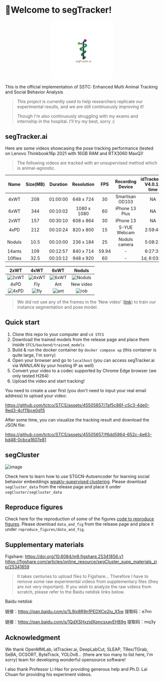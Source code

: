 # 👋Welcome to segTracker!


<p align="center">
<img src="./demo/logo.svg" style="width:40%" alt="logo">
</p>

This is the official implementation of SSTC: Enhanced Multi Animal Tracking and Social Behavior Analysis

 
> This project is currently used to help researchers replicate our experimental results, and we are still continuously improving it!
>
> Though I'm also continuously struggling with my exams and internship in the hospital. I'll try my best, sorry :(

## segTracker.ai

Here are some videos showcasing the pose tracking performance (tested on Lenovo Thinkbook16p 2021 with 16GB RAM and RTX3060 MaxQ)! 

> The following videos are tracked with an unsupervised method which is animal-agnostic.

|  Name   | Size(MB) | Duration | Resolution  |  FPS  | Recording Device | idTracker.ai V4.0.12 time | segTracker.ai time | Bilibili                                                     |
| :-----: | :------: | :------: | :---------: | :---: | :--------------: | :-----------------------: | :----------------: | ------------------------------------------------------------ |
|  4xWT   |   208    | 01:00:00 |  648 x 724  |  30   | Smartisan OD103  |            NA             |      3:27:08       | [link](https://www.bilibili.com/video/BV1QC4y1U72X/?share_source=copy_web&vd_source=ad3d39ad107403a8c972cdb9c2a407d5) |
|  6xWT   |   344    | 00:10:02 | 1080 x 1080 |  60   |  iPhone 13 Plus  |            NA             |      3:03:07       | [link](https://www.bilibili.com/video/BV1Dw411T7R3/?share_source=copy_web&vd_source=ad3d39ad107403a8c972cdb9c2a407d5) |
|  2xWT   |   157    | 00:30:10 |  608 x 864  |  30   |    iPhone 13     |            NA             |      0:51:42       | [link](https://www.bilibili.com/video/BV1BG411Q7uh/?share_source=copy_web&vd_source=ad3d39ad107403a8c972cdb9c2a407d5) |
|  4xPD   |   212    | 00:10:24 |  820 x 800  |  15   |   S-YUE Webcam   |          2:59:45          |      0:38:40       | [link](https://www.bilibili.com/video/BV1mQ4y187dq/?share_source=copy_web&vd_source=ad3d39ad107403a8c972cdb9c2a407d5) |
| Noduls  |   10.5   | 00:10:00 |  236 x 184  |  25   |  Noduls camera   |          5:08:22          |      0:53:57       | [link](https://www.bilibili.com/video/BV1qN411g7a7/?share_source=copy_web&vd_source=ad3d39ad107403a8c972cdb9c2a407d5) |
| 14ants  |   109    | 00:12:57 |  840 x 714  | 59.94 |        -         |          6:27:35          |      1:51:18       | [link](https://www.bilibili.com/video/BV1QN4y1D7zm/?share_source=copy_web&vd_source=ad3d39ad107403a8c972cdb9c2a407d5) |
| 10flies |   32.5   | 00:10:12 |  948 x 920  |  60   |        -         |        1d, 6:03:28        |      2:09:06       | [link](https://www.bilibili.com/video/BV1zN4y1D7Zx/?share_source=copy_web&vd_source=ad3d39ad107403a8c972cdb9c2a407d5) |

|2xWT|4xWT|6xWT|Noduls|
|:-:|:-:|:-:|:-:|
|![2xWT](./demo/2xWT.gif)|![4xWT](./demo/4xWT.gif)|![6xWT](./demo/6xWT.gif)|![Noduls](./demo/Noduls.gif)|
|4xPD|Fly|Ant|New video|
|![4xPD](./demo/4xPD.gif)|![fly](./demo/fly.gif)|![ant](./demo/ant.gif)|![rob](./demo/rob.gif)|

> We did not use any of the frames in the 'New video' ([link](https://www.bilibili.com/video/BV1JC4y167un/?share_source=copy_web)) to train our instance segmentation and pose model.

## Quick start

1. Clone this repo to your computer and `cd STCS`
2. Download the trained models from the release page and place them inside `STCS/backend/trained_models`
3. Build & run the docker container by `docker compose up` (this container is quite large, I'm sorry)
4. Open your browser and go to `localhost` (you can access segTracker.ai via WAN/LAN by your hosting IP as well)
5. Convert your video to a codec supported by Chrome Edge browser (we only tested H264)
6. Upload the video and start tracking!

You need to create a user first (you don't need to input your real email address) to upload your video:


https://github.com/tctco/STCS/assets/45505657/7af5c86f-c5c3-4de0-9ed3-4cf11bce0d15


After some time, you can visualize the tracking result and download the JSON file:



https://github.com/tctco/STCS/assets/45505657/f6dd5964-652c-4e63-bd48-0cbca1607e81



## segCluster

![image](https://github.com/tctco/STCS/assets/45505657/96aacaaf-191e-4f9c-9e57-c8de97f6a93b)

Check here to learn how to use STGCN-Autoencoder for learning social behavior embeddings [weakly-supervised clustering](./segCluster/quick_start.ipynb). Please download `segCluster_data` from the release page and place it under `segCluster/segCluster_data`

## Reproduce figures

Check here for the reproduction of some of the figures [code to reproduce figures](./reproduce_figures/code_to_reproduce_figures.ipynb). Please download `data_and_fig` from the release page and place it under `reproduce_figures/data_and_fig`.

## Supplementary materials 

Figshare:
https://doi.org/10.6084/m9.figshare.25341856.v1
https://figshare.com/articles/online_resource/segCluster_supp_materials_zip/25341859

> It takes centuries to upload files to Figshare... Therefore I have to remove some raw experimental videos from supplementary files (they are not very important). If you wish to analyze the raw videos from scratch, please refer to the Baidu netdisk links below.

Baidu netdisk

链接：https://pan.baidu.com/s/1L9ix8R9n1PEDXCe2ju_X5w 
提取码：e7nn

链接：https://pan.baidu.com/s/1QdXSHxzjdXpncsxayEH89g 
提取码：mq3y

## Acknowledgment

We thank OpenMMLab, idTracker.ai, DeepLabCut, SLEAP, TRex/TGrab, SeBA, OCSORT, ByteTrack, YOLOv8... (there are too many to list here, I'm sorry) team for developing wonderful opensource software!

I also thank Professor Li Hao for providing generous help and Ph.D. Lai Chuan for providing his experiment videos.
